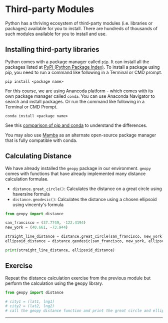 # Third-party Modules

Python has a thriving ecosystem of third-party modules (i.e. libraries or packages) available for you to install. There are hundreds of thousands of such modules available for you to install and use.

## Installing third-party libraries

Python comes with a package manager called `pip`. It can install all the packages listed at [PyPI (Python Package Index)](https://pypi.org/). To install a package using pip, you need to run a command like following in a Terminal or CMD prompt.

`pip install <package name>`

For this course, we are using Anancoda platform - which comes with its own package manager called `conda`. You can use Anaconda Navigator to search and install packages. Or run the command like following in a Terminal or CMD Prompt.

`conda install <package name>`

See this [comparison of pip and conda](https://www.anaconda.com/blog/understanding-conda-and-pip) to understand the differences.

You may also use [Mamba](https://mamba.readthedocs.io/en/latest/index.html) as an alternate open-source package manager that is fully compatible with conda.

## Calculating Distance

We have already installed the `geopy` package in our environment. `geopy` comes with functions that have already implemented many distance calculation formulae.

- `distance.great_circle()`: Calculates the distance on a great circle using haversine formula
- `distance.geodesic()`: Calculates the distance using a chosen ellipsoid using vincenty's formula


```python
from geopy import distance

san_francisco = (37.7749, -122.4194)
new_york = (40.661, -73.944)

straight_line_distance = distance.great_circle(san_francisco, new_york)
ellipsoid_distance = distance.geodesic(san_francisco, new_york, ellipsoid='WGS-84')

print(straight_line_distance, ellipsoid_distance)
```

## Exercise

Repeat the distance calculation exercise from the previous module but perform the calculation using the geopy library.


```python
from geopy import distance

# city1 = (lat1, lng1)
# city2 = (lat2, lng2)
# call the geopy distance function and print the great circle and ellipsoid distance
```

----

